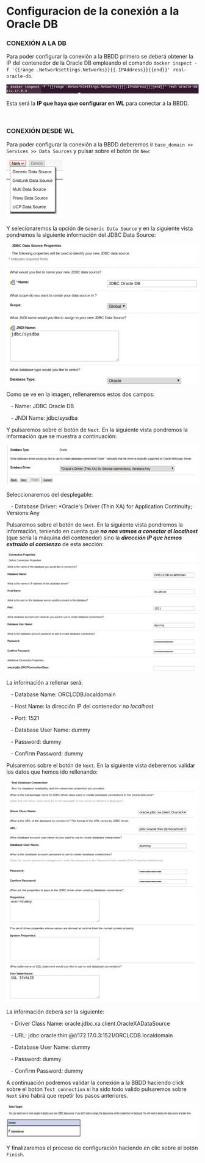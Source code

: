 # Configuracion de la conexión a la Oracle DB

### CONEXIÓN A LA DB

Para poder configurar la conexión a la BBDD primero se deberá obtener la IP del contenedor de la Oracle DB empleando el comando `docker inspect -f '{{range .NetworkSettings.Networks}}{{.IPAddress}}{{end}}' real-oracle-db`.

![IP de la Oracle DB](./Imagenes/Oracle_db_IP.png)

Esta será la **IP que haya que configurar en WL** para conectar a la BBDD.

&nbsp;

### CONEXIÓN DESDE WL

Para poder configurar la conexión a la BBDD deberemos ir `base_domain >> Services >> Data Sources` y pulsar sobre el botón de `New`:

![IP de la Oracle DB](./Imagenes/wl_new_db.png)

Y selecionaremos la opción de `Generic Data Source` y en la siguiente vista pondremos la siguiente información del JDBC Data Source:

![JDBC Data Source](./Imagenes/wl_jdbc_data_source.png)

Como se ve en la imagen, rellenaremos estos dos campos:

&nbsp;&nbsp;&nbsp;- Name: JDBC Oracle DB

&nbsp;&nbsp;&nbsp;- JNDI Name: jdbc/sysdba

Y pulsaremos sobre el botón de `Next`. En la siguiente vista pondremos la información que se muestra a continuación:

![Oracle Driver](./Imagenes/Oracles_Driver.png)

Seleccionaremos del desplegable:

&nbsp;&nbsp;&nbsp;- Database Driver: *Oracle's Driver (Thin XA) for Application Continuity; Versions:Any

Pulsaremos sobre el botón de `Next`. En la siguiente vista pondremos la información, teniendo en cuenta que ***no nos vamos a conectar al localhost*** (que sería la máquina del contenedor) sino la ***dirección IP que hemos extraido al comienzo*** de esta sección:

![Propiedades de la conexión](./Imagenes/connection_properties.png)

La información a rellenar será:

&nbsp;&nbsp;&nbsp;- Database Name: ORCLCDB.localdomain

&nbsp;&nbsp;&nbsp;- Host Name: la dirección IP del contenedor *no localhost*

&nbsp;&nbsp;&nbsp;- Port: 1521

&nbsp;&nbsp;&nbsp;- Database User Name: dummy

&nbsp;&nbsp;&nbsp;- Password: dummy

&nbsp;&nbsp;&nbsp;- Confirm Password: dummy

Pulsaremos sobre el botón de `Next`. En la siguiente vista deberemos validar los datos que hemos ido rellenando:

![Resumen](./Imagenes/resumen.png)

La información deberá ser la siguiente:

&nbsp;&nbsp;&nbsp;- Driver Class Name: oracle.jdbc.xa.client.OracleXADataSource

&nbsp;&nbsp;&nbsp;- URL: jdbc:oracle:thin:@//172.17.0.3:1521/ORCLCDB.localdomain

&nbsp;&nbsp;&nbsp;- Database User Name: dummy

&nbsp;&nbsp;&nbsp;- Password: dummy

&nbsp;&nbsp;&nbsp;- Confirm Password: dummy

A continuación podremos validar la conexión a la BBDD haciendo click sobre el botón `Test connection` si ha sido todo valido pulsaremos sobre `Next` sino habrá que repetir los pasos anteriores.

![Finalizando el proceso de configuración](./Imagenes/Finalizacion.png)

Y finalizaremos el proceso de configuración haciendo en clic sobre el botón `Finish`.

